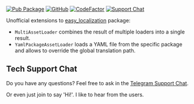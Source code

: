 [![Pub Package](https://img.shields.io/pub/v/easy_localization_ext.svg)](https://pub.dev/packages/easy_localization_ext)
[![GitHub](https://img.shields.io/github/license/alexeyinkin/flutter-easy-localization-ext)](https://github.com/alexeyinkin/flutter-easy-localization-ext/blob/main/LICENSE)
[![CodeFactor](https://img.shields.io/codefactor/grade/github/alexeyinkin/flutter-easy-localization-ext?style=flat-square)](https://www.codefactor.io/repository/github/alexeyinkin/flutter-easy-localization-ext)
[![Support Chat](https://img.shields.io/badge/support%20chat-telegram-brightgreen)](https://ainkin.com/chat)

Unofficial extensions to [easy_localization](https://pub.dev/packages/easy_localization) package:

* `MultiAssetLoader` combines the result of multiple loaders into a single result.
* `YamlPackageAssetLoader` loads a YAML file from the specific package and allows to override
  the global translation path.

## Tech Support Chat

Do you have any questions? Feel free to ask in the [Telegram Support Chat](https://ainkin.com/chat).

Or even just join to say 'Hi!'. I like to hear from the users.
